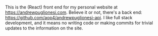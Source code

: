 This is the (React) front end for my personal website at https://andrewpuglionesi.com. Believe it or not, there's a back end: https://github.com/aop4/andrewpuglionesi-api. I like full stack development, and it means no writing code or making commits for trivial updates to the information on the site.
